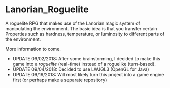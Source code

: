 # Lanorian_Roguelite
A roguelite RPG that makes use of the Lanorian magic system of manipulating the environment. The basic idea is that you transfer 
certain Properties such as hardness, temperature, or luminosity to different parts of the environment.

More information to come.

- UPDATE 09/02/2018: After some brainstorming, I decided to make this game into a _roguelite_ (real-time) instead of a roguelike (turn-based). 
- UPDATE 09/04/2018: Decided to use LWJGL3 (OpenGL for Java)
- UPDATE 09/19/2018: Will most likely turn this project into a game engine first (or perhaps make a separate repository)
